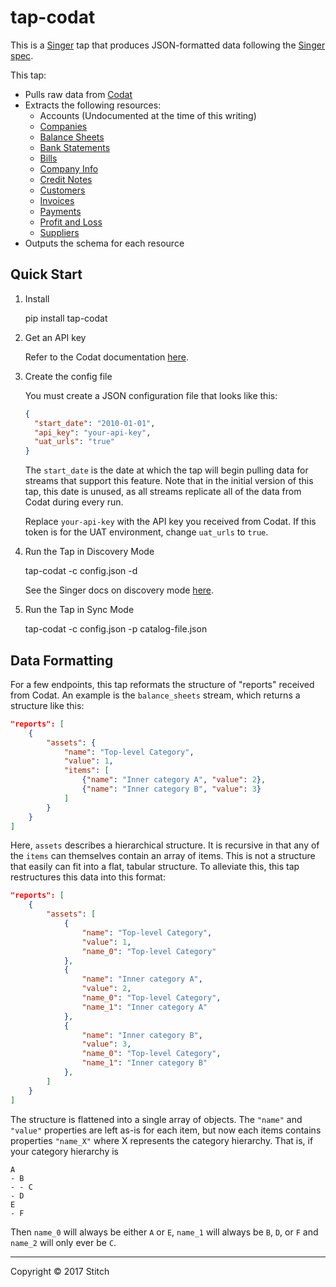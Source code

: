 # tap-codat

This is a [Singer](https://singer.io) tap that produces JSON-formatted data
following the [Singer
spec](https://github.com/singer-io/getting-started/blob/master/SPEC.md).

This tap:

- Pulls raw data from [Codat](https://www.codat.io/)
- Extracts the following resources:
  - Accounts (Undocumented at the time of this writing)
  - [Companies](https://docs.codat.io/dedfd4e4-c241-4cb0-8001-f19eaf32d723/?python#companies)
  - [Balance Sheets](https://docs.codat.io/dedfd4e4-c241-4cb0-8001-f19eaf32d723/?python#balance-sheet)
  - [Bank Statements](https://docs.codat.io/dedfd4e4-c241-4cb0-8001-f19eaf32d723/?python#bank-statements)
  - [Bills](https://docs.codat.io/dedfd4e4-c241-4cb0-8001-f19eaf32d723/?python#bills)
  - [Company Info](https://docs.codat.io/dedfd4e4-c241-4cb0-8001-f19eaf32d723/?python#company-info)
  - [Credit Notes](https://docs.codat.io/dedfd4e4-c241-4cb0-8001-f19eaf32d723/?python#credit-notes)
  - [Customers](https://docs.codat.io/dedfd4e4-c241-4cb0-8001-f19eaf32d723/?python#customers)
  - [Invoices](https://docs.codat.io/dedfd4e4-c241-4cb0-8001-f19eaf32d723/?python#invoices)
  - [Payments](https://docs.codat.io/dedfd4e4-c241-4cb0-8001-f19eaf32d723/?python#payments)
  - [Profit and Loss](https://docs.codat.io/dedfd4e4-c241-4cb0-8001-f19eaf32d723/?python#profit-and-loss)
  - [Suppliers](https://docs.codat.io/dedfd4e4-c241-4cb0-8001-f19eaf32d723/?python#suppliers)
- Outputs the schema for each resource

## Quick Start

1. Install

    pip install tap-codat

2. Get an API key

   Refer to the Codat documentation
   [here](https://docs.codat.io/dedfd4e4-c241-4cb0-8001-f19eaf32d723/?python#authentication).

3. Create the config file

   You must create a JSON configuration file that looks like this:

   ```json
   {
     "start_date": "2010-01-01",
     "api_key": "your-api-key",
     "uat_urls": "true"
   }
   ```

   The `start_date` is the date at which the tap will begin pulling data for
   streams that support this feature. Note that in the initial version of this
   tap, this date is unused, as all streams replicate all of the data from
   Codat during every run.

   Replace `your-api-key` with the API key you received from Codat. If this
   token is for the UAT environment, change `uat_urls` to `true`.

4. Run the Tap in Discovery Mode

    tap-codat -c config.json -d

   See the Singer docs on discovery mode
   [here](https://github.com/singer-io/getting-started/blob/master/BEST_PRACTICES.md#discover-mode-and-connection-checks).

5. Run the Tap in Sync Mode

    tap-codat -c config.json -p catalog-file.json

## Data Formatting

For a few endpoints, this tap reformats the structure of "reports" received
from Codat. An example is the `balance_sheets` stream, which returns a
structure like this:

```json
"reports": [
    {
        "assets": {
            "name": "Top-level Category",
            "value": 1,
            "items": [
                {"name": "Inner category A", "value": 2},
                {"name": "Inner category B", "value": 3}
            ]
        }
    }
]
```

Here, `assets` describes a hierarchical structure. It is recursive in that any
of the `items` can themselves contain an array of items. This is not a
structure that easily can fit into a flat, tabular structure. To alleviate
this, this tap restructures this data into this format:


```json
"reports": [
    {
        "assets": [
            {
                "name": "Top-level Category",
                "value": 1,
                "name_0": "Top-level Category"
            },
            {
                "name": "Inner category A",
                "value": 2,
                "name_0": "Top-level Category",
                "name_1": "Inner category A"
            },
            {
                "name": "Inner category B",
                "value": 3,
                "name_0": "Top-level Category",
                "name_1": "Inner category B"
            },
        ]
    }
]
```

The structure is flattened into a single array of objects. The `"name"` and
`"value"` properties are left as-is for each item, but now each items contains
properties `"name_X"` where X represents the category hierarchy. That is, if
your category hierarchy is

```
A
- B
- - C
- D
E
- F
```

Then `name_0` will always be either `A` or `E`, `name_1` will always be `B`,
`D`, or `F` and `name_2` will only ever be `C`.

---

Copyright &copy; 2017 Stitch
